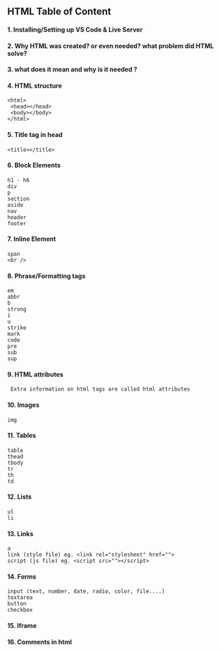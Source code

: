 ## HTML Table of Content

#### 1. Installing/Setting up VS Code & Live Server

#### 2. Why HTML was created? or even needed? what problem did HTML solve?

#### 3. <!DOCTYPE html> what does it mean and why is it needed ?

#### 4. HTML structure

```
<html>
 <head></head>
 <body></body>
</html>
```

#### 5. Title tag in head

```
<title></title>
```

#### 6. Block Elements

```
h1 - h6
div
p
section
aside
nav
header
footer
```

#### 7. Inline Element

```
span
<br />
```

#### 8. Phrase/Formatting tags

```
em
abbr
b
strong
i
u
strike
mark
code
pre
sub
sup
```

#### 9. HTML attributes

```
 Extra information on html tags are called html attributes
```

#### 10. Images

```
img
```

#### 11. Tables

```
table
thead
tbody
tr
th
td
```

#### 12. Lists

```
ul
li
```

#### 13. Links

```
a
link (style file) eg. <link rel="stylesheet" href="">
script (js file) eg. <script src=""></script>
```

#### 14. Forms

```
input (text, number, date, radio, color, file....)
textarea
button
checkbox
```

#### 15. Iframe

#### 16. Comments in html
